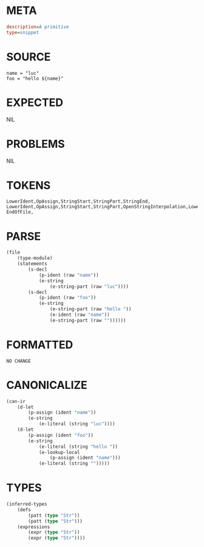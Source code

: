 # META
~~~ini
description=A primitive
type=snippet
~~~
# SOURCE
~~~roc
name = "luc"
foo = "hello ${name}"
~~~
# EXPECTED
NIL
# PROBLEMS
NIL
# TOKENS
~~~zig
LowerIdent,OpAssign,StringStart,StringPart,StringEnd,
LowerIdent,OpAssign,StringStart,StringPart,OpenStringInterpolation,LowerIdent,CloseStringInterpolation,StringPart,StringEnd,
EndOfFile,
~~~
# PARSE
~~~clojure
(file
	(type-module)
	(statements
		(s-decl
			(p-ident (raw "name"))
			(e-string
				(e-string-part (raw "luc"))))
		(s-decl
			(p-ident (raw "foo"))
			(e-string
				(e-string-part (raw "hello "))
				(e-ident (raw "name"))
				(e-string-part (raw ""))))))
~~~
# FORMATTED
~~~roc
NO CHANGE
~~~
# CANONICALIZE
~~~clojure
(can-ir
	(d-let
		(p-assign (ident "name"))
		(e-string
			(e-literal (string "luc"))))
	(d-let
		(p-assign (ident "foo"))
		(e-string
			(e-literal (string "hello "))
			(e-lookup-local
				(p-assign (ident "name")))
			(e-literal (string "")))))
~~~
# TYPES
~~~clojure
(inferred-types
	(defs
		(patt (type "Str"))
		(patt (type "Str")))
	(expressions
		(expr (type "Str"))
		(expr (type "Str"))))
~~~
